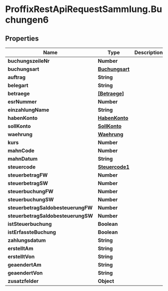 # ProffixRestApiRequestSammlung.Buchungen6

## Properties
Name | Type | Description | Notes
------------ | ------------- | ------------- | -------------
**buchungszeileNr** | **Number** |  | 
**buchungsart** | [**Buchungsart**](Buchungsart.md) |  | 
**auftrag** | **String** |  | 
**belegart** | **String** |  | 
**betraege** | [**[Betraege]**](Betraege.md) |  | 
**esrNummer** | **Number** |  | 
**einzahlungName** | **String** |  | 
**habenKonto** | [**HabenKonto**](HabenKonto.md) |  | 
**sollKonto** | [**SollKonto**](SollKonto.md) |  | 
**waehrung** | [**Waehrung**](Waehrung.md) |  | 
**kurs** | **Number** |  | 
**mahnCode** | **Number** |  | 
**mahnDatum** | **String** |  | 
**steuercode** | [**Steuercode1**](Steuercode1.md) |  | 
**steuerbetragFW** | **Number** |  | 
**steuerbetragSW** | **Number** |  | 
**steuerbuchungFW** | **Number** |  | 
**steuerbuchungSW** | **Number** |  | 
**steuerbetragSaldobesteuerungFW** | **Number** |  | 
**steuerbetragSaldobesteuerungSW** | **Number** |  | 
**istSteuerbuchung** | **Boolean** |  | 
**istErfassteBuchung** | **Boolean** |  | 
**zahlungsdatum** | **String** |  | 
**erstelltAm** | **String** |  | 
**erstelltVon** | **String** |  | 
**geaendertAm** | **String** |  | 
**geaendertVon** | **String** |  | 
**zusatzfelder** | **Object** |  | 


